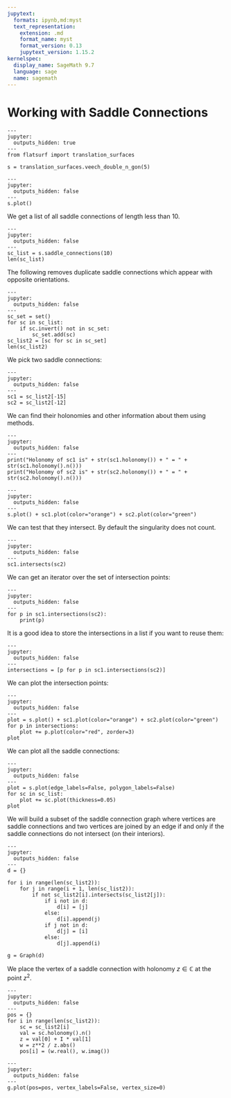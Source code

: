 ```yaml
---
jupytext:
  formats: ipynb,md:myst
  text_representation:
    extension: .md
    format_name: myst
    format_version: 0.13
    jupytext_version: 1.15.2
kernelspec:
  display_name: SageMath 9.7
  language: sage
  name: sagemath
---
```


# Working with Saddle Connections

```{code-cell}
---
jupyter:
  outputs_hidden: true
---
from flatsurf import translation_surfaces

s = translation_surfaces.veech_double_n_gon(5)
```

```{code-cell}
---
jupyter:
  outputs_hidden: false
---
s.plot()
```

We get a list of all saddle connections of length less than 10.

```{code-cell}
---
jupyter:
  outputs_hidden: false
---
sc_list = s.saddle_connections(10)
len(sc_list)
```

The following removes duplicate saddle connections which appear with opposite orientations.

```{code-cell}
---
jupyter:
  outputs_hidden: false
---
sc_set = set()
for sc in sc_list:
    if sc.invert() not in sc_set:
        sc_set.add(sc)
sc_list2 = [sc for sc in sc_set]
len(sc_list2)
```

We pick two saddle connections:

```{code-cell}
---
jupyter:
  outputs_hidden: false
---
sc1 = sc_list2[-15]
sc2 = sc_list2[-12]
```

We can find their holonomies and other information about them using methods.

```{code-cell}
---
jupyter:
  outputs_hidden: false
---
print("Holonomy of sc1 is" + str(sc1.holonomy()) + " = " + str(sc1.holonomy().n()))
print("Holonomy of sc2 is" + str(sc2.holonomy()) + " = " + str(sc2.holonomy().n()))
```

```{code-cell}
---
jupyter:
  outputs_hidden: false
---
s.plot() + sc1.plot(color="orange") + sc2.plot(color="green")
```

We can test that they intersect. By default the singularity does not count.

```{code-cell}
---
jupyter:
  outputs_hidden: false
---
sc1.intersects(sc2)
```

We can get an iterator over the set of intersection points:

```{code-cell}
---
jupyter:
  outputs_hidden: false
---
for p in sc1.intersections(sc2):
    print(p)
```

It is a good idea to store the intersections in a list if you want to reuse them:

```{code-cell}
---
jupyter:
  outputs_hidden: false
---
intersections = [p for p in sc1.intersections(sc2)]
```

We can plot the intersection points:

```{code-cell}
---
jupyter:
  outputs_hidden: false
---
plot = s.plot() + sc1.plot(color="orange") + sc2.plot(color="green")
for p in intersections:
    plot += p.plot(color="red", zorder=3)
plot
```

We can plot all the saddle connections:

```{code-cell}
---
jupyter:
  outputs_hidden: false
---
plot = s.plot(edge_labels=False, polygon_labels=False)
for sc in sc_list:
    plot += sc.plot(thickness=0.05)
plot
```

We will build a subset of the saddle connection graph where vertices are saddle connections and two vertices are joined by an edge if and only if the saddle connections do not intersect (on their interiors).

```{code-cell}
---
jupyter:
  outputs_hidden: false
---
d = {}

for i in range(len(sc_list2)):
    for j in range(i + 1, len(sc_list2)):
        if not sc_list2[i].intersects(sc_list2[j]):
            if i not in d:
                d[i] = [j]
            else:
                d[i].append(j)
            if j not in d:
                d[j] = [i]
            else:
                d[j].append(i)

g = Graph(d)
```

We place the vertex of a saddle connection with holonomy $z \in {\mathbb C}$ at the point $z^2$.

```{code-cell}
---
jupyter:
  outputs_hidden: false
---
pos = {}
for i in range(len(sc_list2)):
    sc = sc_list2[i]
    val = sc.holonomy().n()
    z = val[0] + I * val[1]
    w = z**2 / z.abs()
    pos[i] = (w.real(), w.imag())
```

```{code-cell}
---
jupyter:
  outputs_hidden: false
---
g.plot(pos=pos, vertex_labels=False, vertex_size=0)
```
